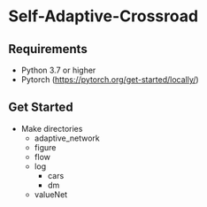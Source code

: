 # Self-Adaptive-Crossroad
## Requirements
* Python 3.7 or higher
* Pytorch (https://pytorch.org/get-started/locally/)

## Get Started
* Make directories
  * adaptive_network
  * figure
  * flow
  * log
    * cars
    * dm
  * valueNet
